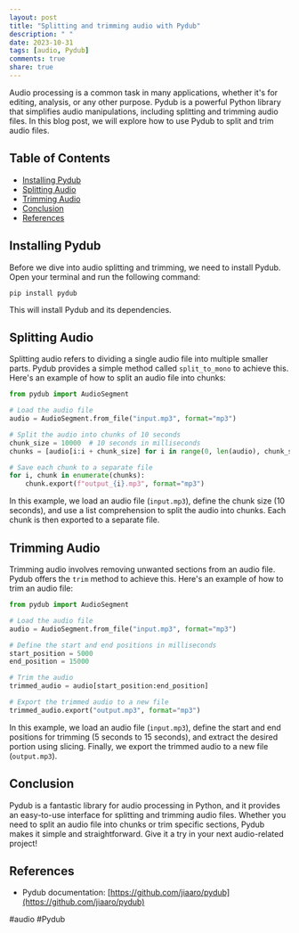 ```yaml
---
layout: post
title: "Splitting and trimming audio with Pydub"
description: " "
date: 2023-10-31
tags: [audio, Pydub]
comments: true
share: true
---
```


Audio processing is a common task in many applications, whether it's for editing, analysis, or any other purpose. Pydub is a powerful Python library that simplifies audio manipulations, including splitting and trimming audio files. In this blog post, we will explore how to use Pydub to split and trim audio files.

## Table of Contents
- [Installing Pydub](#installing-pydub)
- [Splitting Audio](#splitting-audio)
- [Trimming Audio](#trimming-audio)
- [Conclusion](#conclusion)
- [References](#references)

## Installing Pydub

Before we dive into audio splitting and trimming, we need to install Pydub. Open your terminal and run the following command:

```
pip install pydub
```

This will install Pydub and its dependencies.

## Splitting Audio

Splitting audio refers to dividing a single audio file into multiple smaller parts. Pydub provides a simple method called `split_to_mono` to achieve this. Here's an example of how to split an audio file into chunks:

```python
from pydub import AudioSegment

# Load the audio file
audio = AudioSegment.from_file("input.mp3", format="mp3")

# Split the audio into chunks of 10 seconds
chunk_size = 10000  # 10 seconds in milliseconds
chunks = [audio[i:i + chunk_size] for i in range(0, len(audio), chunk_size)]

# Save each chunk to a separate file
for i, chunk in enumerate(chunks):
    chunk.export(f"output_{i}.mp3", format="mp3")
```

In this example, we load an audio file (`input.mp3`), define the chunk size (10 seconds), and use a list comprehension to split the audio into chunks. Each chunk is then exported to a separate file.

## Trimming Audio

Trimming audio involves removing unwanted sections from an audio file. Pydub offers the `trim` method to achieve this. Here's an example of how to trim an audio file:

```python
from pydub import AudioSegment

# Load the audio file
audio = AudioSegment.from_file("input.mp3", format="mp3")

# Define the start and end positions in milliseconds
start_position = 5000
end_position = 15000

# Trim the audio
trimmed_audio = audio[start_position:end_position]

# Export the trimmed audio to a new file
trimmed_audio.export("output.mp3", format="mp3")
```

In this example, we load an audio file (`input.mp3`), define the start and end positions for trimming (5 seconds to 15 seconds), and extract the desired portion using slicing. Finally, we export the trimmed audio to a new file (`output.mp3`).

## Conclusion

Pydub is a fantastic library for audio processing in Python, and it provides an easy-to-use interface for splitting and trimming audio files. Whether you need to split an audio file into chunks or trim specific sections, Pydub makes it simple and straightforward. Give it a try in your next audio-related project!

## References

- Pydub documentation: [https://github.com/jiaaro/pydub](https://github.com/jiaaro/pydub)

#audio #Pydub